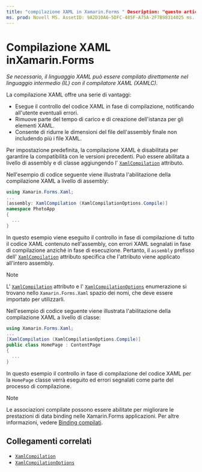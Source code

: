 ```yaml
---
title: "compilazione XAML in Xamarin.Forms " Description: "questo articolo spiega in che modo è possibile compilare facoltativamente XAML direttamente in linguaggio intermedio (il) con il Xamarin.Forms compilatore XAML (XAMLC)."
ms. prod: Novell MS. AssetID: 9A2D10A6-5DFC-485F-A75A-2F7B98314025 ms. Technology: Novell-Forms Author: davidbritch ms. Author: dabritch ms. Date: 08/22/2018 no-loc: [ Xamarin.Forms , Xamarin.Essentials ]
---
```


# <a name="xaml-compilation-in-xamarinforms"></a>Compilazione XAML inXamarin.Forms

_Se necessario, il linguaggio XAML può essere compilato direttamente nel linguaggio intermedio (IL) con il compilatore XAML (XAMLC)._

La compilazione XAML offre una serie di vantaggi:

- Esegue il controllo del codice XAML in fase di compilazione, notificando all'utente eventuali errori.
- Rimuove parte del tempo di carico e di creazione dell'istanza per gli elementi XAML.
- Consente di ridurre le dimensioni del file dell'assembly finale non includendo più i file XAML.

Per impostazione predefinita, la compilazione XAML è disabilitata per garantire la compatibilità con le versioni precedenti. Può essere abilitata a livello di assembly e di classe aggiungendo l' [`XamlCompilation`](xref:Xamarin.Forms.Xaml.XamlCompilationAttribute) attributo.

Nell'esempio di codice seguente viene illustrata l'abilitazione della compilazione XAML a livello di assembly:

```csharp
using Xamarin.Forms.Xaml;
...
[assembly: XamlCompilation (XamlCompilationOptions.Compile)]
namespace PhotoApp
{
  ...
}
```

In questo esempio viene eseguito il controllo in fase di compilazione di tutto il codice XAML contenuto nell'assembly, con errori XAML segnalati in fase di compilazione anziché in fase di esecuzione. Pertanto, il `assembly` prefisso dell' [`XamlCompilation`](xref:Xamarin.Forms.Xaml.XamlCompilationAttribute) attributo specifica che l'attributo viene applicato all'intero assembly.

> [!NOTE]
> L' [`XamlCompilation`](xref:Xamarin.Forms.Xaml.XamlCompilationAttribute) attributo e l' [`XamlCompilationOptions`](xref:Xamarin.Forms.Xaml.XamlCompilationOptions) enumerazione si trovano nello `Xamarin.Forms.Xaml` spazio dei nomi, che deve essere importato per utilizzarli.

Nell'esempio di codice seguente viene illustrata l'abilitazione della compilazione XAML a livello di classe:

```csharp
using Xamarin.Forms.Xaml;
...
[XamlCompilation (XamlCompilationOptions.Compile)]
public class HomePage : ContentPage
{
  ...
}
```

In questo esempio il controllo in fase di compilazione del codice XAML per la `HomePage` classe verrà eseguito ed errori segnalati come parte del processo di compilazione.

> [!NOTE]
> Le associazioni compilate possono essere abilitate per migliorare le prestazioni di data binding nelle Xamarin.Forms applicazioni. Per altre informazioni, vedere [Binding compilati](~/xamarin-forms/app-fundamentals/data-binding/compiled-bindings.md).

## <a name="related-links"></a>Collegamenti correlati

- [`XamlCompilation`](xref:Xamarin.Forms.Xaml.XamlCompilationAttribute)
- [`XamlCompilationOptions`](xref:Xamarin.Forms.Xaml.XamlCompilationOptions)

